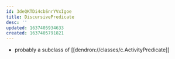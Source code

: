 ```yaml
---
id: 3deQKTDi4cbSnrYVxIgoe
title: DiscursivePredicate
desc: ''
updated: 1637405934633
created: 1637405791821
---
```


- probably a subclass of [[dendron://classes/c.ActivityPredicate]]
